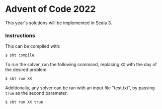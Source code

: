 # Advent of Code 2022

This year's solutions will be implemented in Scala 3. 

### Instructions

This can be compiled with:

```
$ sbt compile
```

To run the solver, run the following command, replacing `XX` with the day of the desired problem:

```
$ sbt run XX
```

Additionally, any solver can be ran with an input file "test.txt", by passing `true` as the second parameter:

```
$ sbt run XX true
```
